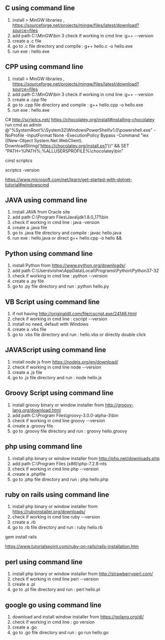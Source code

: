 
C using command line
----------------------------------
1. install > MinGW libraries , https://sourceforge.net/projects/mingw/files/latest/download?source=files
2. add path C:\MinGW\bin
3  check if working in cmd line :g++ --version
4. create a .c file
5. go to .c file directory and compile :  g++ hello.c -o hello.exe
6. run exe : hello.exe


CPP using command line
----------------------------------
1. install > MinGW libraries , https://sourceforge.net/projects/mingw/files/latest/download?source=files
2. add path C:\MinGW\bin
3  check if working in cmd line :g++ --version
4. create a .cpp file
5. go to .cpp file directory and compile :  g++ hello.cpp -o hello.exe
6. run exe : hello.exe

C#
http://scriptcs.net/
https://chocolatey.org/install#installing-chocolatey
run cmd as admin
@"%SystemRoot%\System32\WindowsPowerShell\v1.0\powershell.exe" -NoProfile -InputFormat None 
-ExecutionPolicy Bypass -Command "iex ((New-Object System.Net.WebClient).
DownloadString('https://chocolatey.org/install.ps1'))" &&
SET "PATH=%PATH%;%ALLUSERSPROFILE%\chocolatey\bin"


cinst scriptcs

scriptcs -version

https://www.microsoft.com/net/learn/get-started-with-dotnet-tutorial#windowscmd


JAVA using command line
----------------------------------
1. install JAVA from Oracle site
2. add path C:\Program Files\Java\jdk1.8.0_171\bin
3. check if working in cmd line : java -version
4. create a .java file
5. go to .java file directory and compile :  javac hello.java
6. run exe : hello.java or direct g++ hello.cpp -o hello &&


Python using command line
----------------------------------
1. install Python from https://www.python.org/downloads/
2. add path C:\Users\vishw\AppData\Local\Programs\Python\Python37-32
3.  check if working in cmd line : python --version
4. create a .py file
5. go to .py file directory and run :  python hello.py

VB Script using command line
----------------------------------
1. if not having http://originaldll.com/file/cscript.exe/24146.html
2.  check if working in cmd line : cscript --version
3. install no need, default with Windows
4. create a .vbs file
5. go to .vbs file directory and run :  hello.vbs or directly double click


JAVAScript using command line
----------------------------------

1. install node js from   https://nodejs.org/en/download/
2. check if working in cmd line node --version
3. create a .js file
4. go to .js file directory and run :  node hello.js


Groovy Script using command line
----------------------------------

1. install groovy binary or window installer from  http://groovy-lang.org/download.html
2. add path C:\Program Files\groovy-3.0.0-alpha-3\bin
3. check if working in cmd line groovy --version
4. create a .groovy file
5. go to .groovy file directory and run :  groovy hello.groovy

php using command line
----------------------------------

1. install php binary or window installer from  http://php.net/downloads.php
2. add path C:\Program Files (x86)\php-7.2.8-nts
3. check if working in cmd line php --version
4. create a .phpfile
5. go to .php file directory and run :  php hello.php


ruby on rails using command line
----------------------------------

1. install php binary or window installer from  https://rubyinstaller.org/downloads/
2. check if working in cmd line ruby --version
3. create a .rb
4. go to .rb file directory and run :  ruby hello.rb


gem install rails

https://www.tutorialspoint.com/ruby-on-rails/rails-installation.htm

perl using command line
----------------------------------

1. install php binary or window installer from  http://strawberryperl.com/
2. check if working in cmd line perl --version
3. create a .pl
4. go to .pl file directory and run :  perl hello.pl


google go using command line
----------------------------------

1. download and install window installer from https://golang.org/dl/
2. check if working in cmd line : go version
3. create a .go
4. go to .go file directory and run :  go run hello.go









